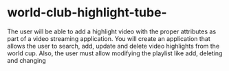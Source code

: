 # world-club-highlight-tube-
 The user will be able to add a highlight video with the proper attributes as part of a video streaming application. You will create an application that allows the user to search, add, update and delete video highlights from the world cup. Also, the user must allow modifying the playlist like add, deleting and changing 
